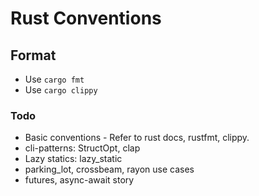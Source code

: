 # Rust Conventions

## Format

- Use `cargo fmt`
- Use `cargo clippy`

### Todo
- Basic conventions - Refer to rust docs, rustfmt, clippy.
- cli-patterns: StructOpt, clap
- Lazy statics: lazy_static
- parking_lot, crossbeam, rayon use cases
- futures, async-await story
